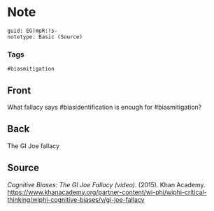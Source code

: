 # Note
```
guid: EG)mpR:!s-
notetype: Basic (Source)
```

### Tags
```
#biasmitigation
```

## Front
<div>What fallacy says #biasidentification is enough for #biasmitigation?</div>

## Back
The GI Joe fallacy

## Source

<div><div>
<div><i>Cognitive Biases: The GI Joe Fallacy (video)</i>. (2015). Khan Academy. <a href="https://www.khanacademy.org/partner-content/wi-phi/wiphi-critical-thinking/wiphi-cognitive-biases/v/gi-joe-fallacy">https://www.khanacademy.org/partner-content/wi-phi/wiphi-critical-thinking/wiphi-cognitive-biases/v/gi-joe-fallacy</a></div>
</div></div>

